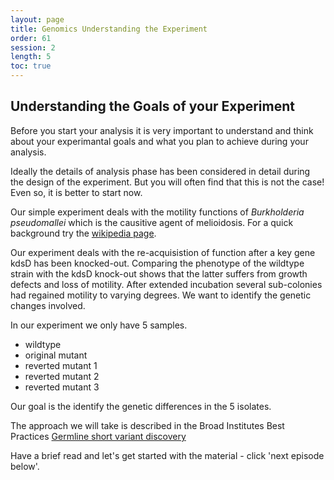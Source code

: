 ```yaml
---
layout: page
title: Genomics Understanding the Experiment
order: 61
session: 2
length: 5
toc: true
---
```


## Understanding the Goals of your Experiment

Before you start your analysis it is very important to understand and think about your experimantal goals and what you plan to achieve during your analysis.

Ideally the details of analysis phase has been considered in detail during the design of the experiment. But you will often find that this is not the case! Even so, it is better to start now.

Our simple experiment deals with the motility functions of *Burkholderia pseudomallei* which is the causitive agent of melioidosis. For a quick background try the [wikipedia page](https://en.wikipedia.org/wiki/Burkholderia_pseudomallei).

Our experiment deals with the re-acquisistion of function after a key gene kdsD has been knocked-out. Comparing the phenotype of the wildtype strain with the kdsD knock-out shows that the latter suffers from growth defects and loss of motility. After extended incubation several sub-colonies had regained motility to varying degrees. We want to identify the genetic changes involved. 

In our experiment we only have 5 samples.

- wildtype
- original mutant
- reverted mutant 1
- reverted mutant 2
- reverted mutant 3

Our goal is the identify the genetic differences in the 5 isolates.

The approach we will take is described in the Broad Institutes Best Practices
[Germline short variant discovery](
https://gatk.broadinstitute.org/hc/en-us/articles/360035535932-Germline-short-variant-discovery-SNPs-Indels-)

Have a brief read and let's get started with the material - click 'next episode below'.
